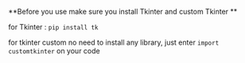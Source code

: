 **Before you use make sure you install Tkinter and custom Tkinter  **


for Tkinter : ```pip install tk```

for tkinter custom no need to install any library, just enter ```import customtkinter``` on your code
